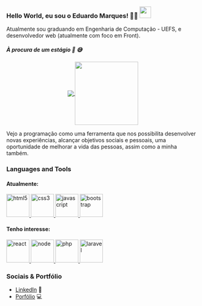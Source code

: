 ### Hello World, eu sou o Eduardo Marques! 👨‍💻 <img src="https://raw.githubusercontent.com/iampavangandhi/iampavangandhi/master/gifs/Hi.gif" width="30px"></h2>

Atualmente sou graduando em Engenharia de Computação - UEFS, e desenvolvedor web (atualmente com foco em Front).

##### À procura de um estágio :eyes: :sweat_smile:

<p align="center">
  <a href="https://github.com/dukmarques/github-readme-stats">
    <img
      align="center"
      src="https://github-readme-stats.vercel.app/api/top-langs/?username=dukmarques&layout=compact"
    />
  </a>
  <a href="https://github.com/dukmarques/github-readme-stats">
    <img
      align="center"
      height="165"
      src="https://github-readme-stats.vercel.app/api?username=dukmarques&count_private=true&show_icons=true&custom_title=Github%20Status&hide=issues"
    />
  </a>
</p>

Vejo a programação como uma ferramenta que nos possibilita desenvolver novas experiências, alcançar objetivos sociais e pessoais, uma oportunidade de melhorar a vida das pessoas, assim como a minha também.

### Languages and Tools

#### Atualmente:

<p align="left">
  <a href="https://developer.mozilla.org/pt-BR/docs/Web/HTML/HTML5" target="_blank">
    <img
      src="https://devicons.github.io/devicon/devicon.git/icons/html5/html5-original-wordmark.svg"
      alt="html5"
      width="60"
      height="60"
    />
  </a>
  
  <a href="https://developer.mozilla.org/pt-BR/docs/Web/CSS" target="_blank">
    <img
      src="https://devicons.github.io/devicon/devicon.git/icons/css3/css3-original-wordmark.svg"
      alt="css3"
      width="60"
      height="60"
    />
  </a>

  <a href="https://developer.mozilla.org/pt-BR/docs/Aprender/JavaScript" target="_blank">
    <img
      src="https://devicons.github.io/devicon/devicon.git/icons/javascript/javascript-original.svg"
      alt="javascript"
      width="60"
      height="60"
    />
  </a>

  <a href="https://getbootstrap.com/" target="_blank">
    <img
      src="https://devicons.github.io/devicon/devicon.git/icons/bootstrap/bootstrap-plain-wordmark.svg"
      alt="bootstrap"
      width="60"
      height="60"
    />
  </a>
</p>

#### Tenho interesse: 

<p align="left">
  <a href="https://pt-br.reactjs.org/" target="_blank">
    <img
      src="https://devicons.github.io/devicon/devicon.git/icons/react/react-original-wordmark.svg"
      alt="react"
      width="60"
      height="60"
    />
  </a>

  <a href="https://nodejs.org/pt-br/" target="_blank">
    <img
      src="https://devicons.github.io/devicon/devicon.git/icons/nodejs/nodejs-original-wordmark.svg"
      alt="node"
      width="60"
      height="60"
    />
  </a>
  
  <a href="https://www.php.net/manual/pt_BR/intro-whatis.php" target="_blank">
    <img
      src="https://devicons.github.io/devicon/devicon.git/icons/php/php-original.svg"
      alt="php"
      width="60"
      height="60"
    />
  </a>

  <a href="https://laravel.com/" target="_blank">
    <img
      src="https://devicons.github.io/devicon/devicon.git/icons/laravel/laravel-plain-wordmark.svg"
      alt="laravel"
      width="60"
      height="60"
    />
  </a>
</p>

### Sociais & Portfólio

- <a href="https://www.linkedin.com/in/dukmarques/">LinkedIn</a> 💼 
- <a href="https://dukmarques.github.io/">Porfólio</a> :computer:
